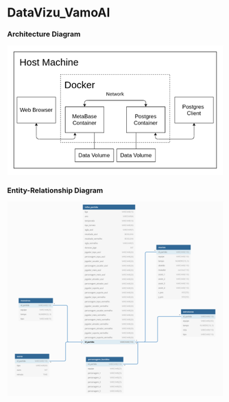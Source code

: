 # DataVizu_VamoAI


### Architecture Diagram
![](assets/architecture_diagram.png)

### Entity-Relationship Diagram
![](assets/db_diagram.png)
